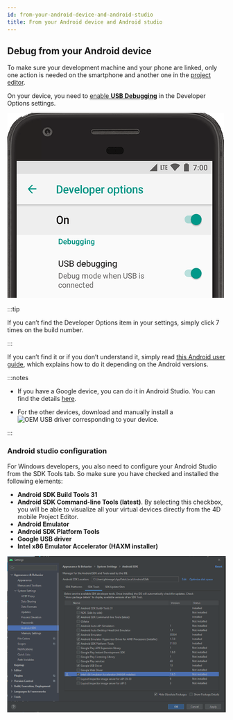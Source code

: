 ```yaml
---
id: from-your-android-device-and-android-studio
title: From your Android device and Android studio
---
```


## Debug from your Android device

To make sure your development machine and your phone are linked, only one action is needed on the smartphone and another one in the [project editor](from-project-editor.md).

On your device, you need to [enable **USB Debugging**](https://developer.android.com/studio/debug/dev-options#enable) in the Developer Options settings.

![dev-options](img/dev-options-debug_2x.png)

:::tip 

If you can’t find the Developer Options item in your settings, simply click 7 times on the build number.

:::

If you can’t find it or if you don’t understand it, simply read [this Android user guide](https://developer.android.com/studio/debug/dev-options), which explains how to do it depending on the Android versions.

:::notes 

- If you have a Google device, you can do it in Android Studio. You can find the details [here](https://developer.android.com/studio/run/win-usb).

- For the other devices, download and manually install a ![OEM USB driver](https://developer.android.com/studio/run/oem-usb) corresponding to your device.

:::

### Android studio configuration

For Windows developers, you also need to configure your Android Studio from the SDK Tools tab. So make sure you have checked and installed the following elements:

- **Android SDK Build Tools 31**
- **Android SDK Command-line Tools (latest)**. By selecting this checkbox, you will be able to visualize all your virtual devices directly from the 4D mobile Project Editor.
- **Android Emulator**
- **Android SDK Platform Tools**
- **Google USB driver**
- **Intel x86 Emulator Accelerator (HAXM installer)**

![Android-Studio-Settings](img/AndroidCaptureSetting.png)
